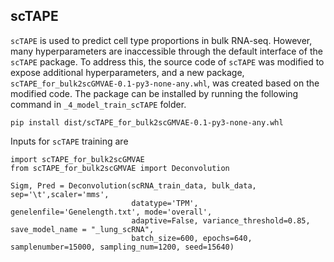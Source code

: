 ## scTAPE 
`scTAPE` is used to predict cell type proportions in bulk RNA-seq. However, many hyperparameters are inaccessible through the default interface of the `scTAPE` package. To address this, the source code of `scTAPE` was modified to expose additional hyperparameters, and a new package, `scTAPE_for_bulk2scGMVAE-0.1-py3-none-any.whl`, was created based on the modified code. The package can be installed by running the following command in `_4_model_train_scTAPE` folder. 
```
pip install dist/scTAPE_for_bulk2scGMVAE-0.1-py3-none-any.whl
```
Inputs for `scTAPE` training are
```
import scTAPE_for_bulk2scGMVAE
from scTAPE_for_bulk2scGMVAE import Deconvolution

Sigm, Pred = Deconvolution(scRNA_train_data, bulk_data, sep='\t',scaler='mms',
                           datatype='TPM', genelenfile='Genelength.txt', mode='overall',
                           adaptive=False, variance_threshold=0.85, save_model_name = "_lung_scRNA",
                           batch_size=600, epochs=640, samplenumber=15000, sampling_num=1200, seed=15640)



```
